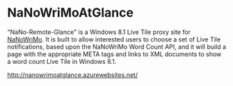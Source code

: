 # NaNoWriMoAtGlance

"NaNo-Remote-Glance" is a Windows 8.1 Live Tile proxy site for
[NaNoWriMo](http://nanowrimo.org).  It is built to allow interested
users to choose a set of Live Tile notifications, based upon the
NaNoWriMo Word Count API, and it will build a page with the appropriate
META tags and links to XML documents to show a word count Live Tile in
Windows 8.1.

http://nanowrimoatglance.azurewebsites.net/
